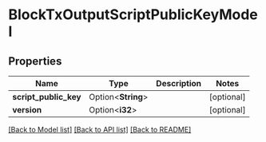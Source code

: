 # BlockTxOutputScriptPublicKeyModel

## Properties

| Name                  | Type               | Description | Notes      |
| --------------------- | ------------------ | ----------- | ---------- |
| **script_public_key** | Option<**String**> |             | [optional] |
| **version**           | Option<**i32**>    |             | [optional] |

[[Back to Model list]](../README.md#documentation-for-models) [[Back to API list]](../README.md#documentation-for-api-endpoints) [[Back to README]](../README.md)
